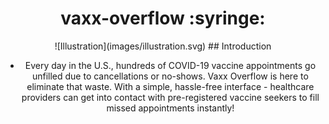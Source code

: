 <div align="center">
  <h1> vaxx-overflow :syringe:</h1>
![Illustration](images/illustration.svg)
## Introduction

 * Every day in the U.S., hundreds of COVID-19 vaccine appointments go unfilled due to cancellations or no-shows. Vaxx Overflow is here to eliminate that waste. With a simple, hassle-free interface - healthcare providers can get into contact with pre-registered vaccine seekers to fill missed appointments instantly!

</div>
